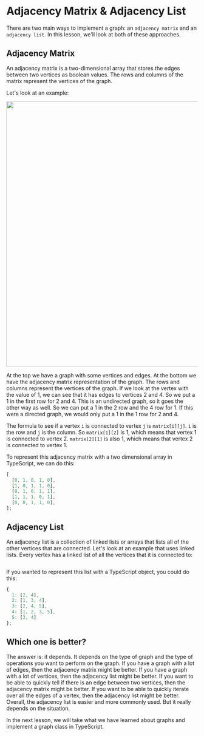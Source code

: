 # Adjacency Matrix & Adjacency List

There are two main ways to implement a graph: an `adjacency matrix` and an `adjacency list`. In this lesson, we'll look at both of these approaches.

## Adjacency Matrix

An adjacency matrix is a two-dimensional array that stores the edges between two vertices as boolean values. The rows and columns of the matrix represent the vertices of the graph.

Let's look at an example:

<img src="../../../assets/images/adjacency-matrix.png" width="700"  alt="" />

At the top we have a graph with some vertices and edges. At the bottom we have the adjacency matrix representation of the graph. The rows and columns represent the vertices of the graph. If we look at the vertex with the value of 1, we can see that it has edges to vertices 2 and 4. So we put a 1 in the first row for 2 and 4. This is an undirected graph, so it goes the other way as well. So we can put a 1 in the 2 row and the 4 row for 1. If this were a directed graph, we would only put a 1 in the 1 row for 2 and 4.

The formula to see if a vertex `i` is connected to vertex `j` is `matrix[i][j]`. `i` is the row and `j` is the column. So `matrix[1][2]` is 1, which means that vertex 1 is connected to vertex 2. `matrix[2][1]` is also 1, which means that vertex 2 is connected to vertex 1.

To represent this adjacency matrix with a two dimensional array in TypeScript, we can do this:

```js
[
  [0, 1, 0, 1, 0],
  [1, 0, 1, 1, 0],
  [0, 1, 0, 1, 1],
  [1, 1, 1, 0, 1],
  [0, 0, 1, 1, 0],
];
```

## Adjacency List

An adjacency list is a collection of linked lists or arrays that lists all of the other vertices that are connected. Let's look at an example that uses linked lists. Every vertex has a linked list of all the vertices that it is connected to:

<img src="../../../assets/images/adjacency-list.png"  alt="" />

If you wanted to represent this list with a TypeScript object, you could do this:

```js
{
  1: [2, 4],
  2: [1, 3, 4],
  3: [2, 4, 5],
  4: [1, 2, 3, 5],
  5: [3, 4]
};
```

## Which one is better?

The answer is: it depends. It depends on the type of graph and the type of operations you want to perform on the graph. If you have a graph with a lot of edges, then the adjacency matrix might be better. If you have a graph with a lot of vertices, then the adjacency list might be better. If you want to be able to quickly tell if there is an edge between two vertices, then the adjacency matrix might be better. If you want to be able to quickly iterate over all the edges of a vertex, then the adjacency list might be better. Overall, the adjacency list is easier and more commonly used. But it really depends on the situation.

In the next lesson, we will take what we have learned about graphs and implement a graph class in TypeScript.
